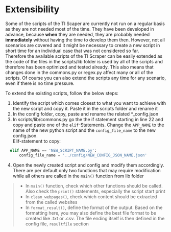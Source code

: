 # Extensibility

Some of the scripts of the TI Scaper are currently not run on a regular basis as they are not needed most of the time. They have been developed in advance, because **when** they are needed, they are probably needed **immediately** without having the time to develop them then. However, not all scenarios are covered and it might be necessary to create a new script in short time for an individual case that was not considered so far. </br>
Therefore the available scripts of the TI Scraper can be easily extended as the code of the files in the scripts/lib folder is used by all of the scripts and therefore has been optimized and tested already. This also means that changes done in the commons.py or regex.py affect many or all of the scripts. Of course you can also extend the scripts any time for any scenario, even if there is no time pressure.

To extend the existing scripts, follow the below steps:

1. Identify the script which comes closest to what you want to achieve with the new script and copy it. Paste it in the scripts folder and rename it
2. In the config folder, copy, paste and rename the related *_config.json
3. In scripts/lib/commons.py go the the if statement starting in line 22 and copy and paste one of the `elif`-Statements. Change the `APP_NAME` to the name of the new python script and the `config_file_name` to the new config.json.</br>
  Elif-statement to copy: </br>
  ```python
    elif APP_NAME == 'NEW_SCRIPT_NAME.py':
        config_file_name = '../config/NEW_CONFIG_JSON_NAME.json'
  ```
4. Open the newly created script and config and modify them accordingly. There are per default only two functions that may require modification while all others are called in the `main()` function from lib folder
>   - In `main()` function, check which other functions should be called. Also check the `print()` statements, especially the script start print
>   - In `clean_webpages()`, check which content should be extracted from the called websites
>   - In `format_result()`, define the format of the output. Based on the formatting here, you may also define the best file format to be created like .txt or .csv. The file ending itself is then defined in the config file, `resultfile` section